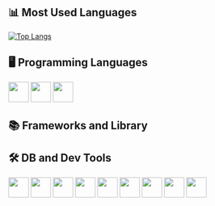 ## 📊 Most Used Languages
[![Top Langs](https://github-readme-stats.vercel.app/api/top-langs/?username=PataBasket&layout=compact&hide=Jupyter%20Notebook)](https://github.com/anuraghazra/github-readme-stats)

## 🖥 Programming Languages
<p>
  <img src="https://cdn.jsdelivr.net/gh/devicons/devicon/icons/csharp/csharp-original.svg" width="40"/>
  <img src="https://cdn.jsdelivr.net/gh/devicons/devicon/icons/python/python-original.svg" width="40"/>
  <img src="https://cdn.jsdelivr.net/gh/devicons/devicon/icons/jupyter/jupyter-original.svg" width="40"/>
</p>

## 📚 Frameworks and Library
<p>
  
</p>

## 🛠 DB and Dev Tools
<p>
  <img src="https://cdn.jsdelivr.net/gh/devicons/devicon/icons/git/git-original.svg" width="40"/>
  <img src="https://cdn.jsdelivr.net/gh/devicons/devicon/icons/github/github-original.svg" width="40"/>
  <img src="https://cdn.jsdelivr.net/gh/devicons/devicon/icons/vscode/vscode-original.svg" width="40"/>
  <img src="https://cdn.jsdelivr.net/gh/devicons/devicon/icons/visualstudio/visualstudio-original.svg" width="40"/>
  <img src="https://cdn.jsdelivr.net/gh/devicons/devicon/icons/eclipse/eclipse-original.svg" width="40"/>
  <img src="https://cdn.jsdelivr.net/gh/devicons/devicon/icons/rider/rider-original.svg" width="40"/>
  <img src="https://cdn.jsdelivr.net/gh/devicons/devicon/icons/figma/figma-original.svg" width="40"/>
  <img src="https://cdn.jsdelivr.net/gh/devicons/devicon/icons/unity/unity-original.svg" width="40"/>
  <img src="https://cdn.jsdelivr.net/gh/devicons/devicon/icons/blender/blender-original.svg" width="40"/>
</p>
